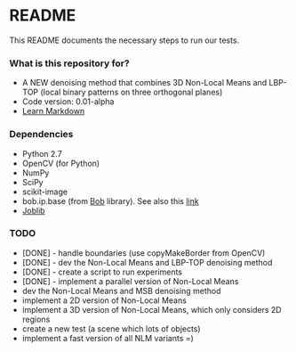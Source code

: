 # README #

This README documents the necessary steps to run our tests.

### What is this repository for? ###

* A NEW denoising method that combines 3D Non-Local Means and LBP-TOP (local binary patterns on three orthogonal planes)
* Code version: 0.01-alpha
* [Learn Markdown](https://bitbucket.org/tutorials/markdowndemo)

### Dependencies ###

* Python 2.7
* OpenCV (for Python)
* NumPy
* SciPy
* scikit-image
* bob.ip.base (from [Bob](https://www.idiap.ch/software/bob/docs/releases/last/sphinx/html/index.html) library). See also this [link](https://github.com/idiap/bob/wiki/Dependencies)
* [Joblib](https://pythonhosted.org/joblib/parallel.html)

### TODO ###

* [DONE] - handle boundaries (use copyMakeBorder from OpenCV)
* [DONE] - dev the Non-Local Means and LBP-TOP denoising method
* [DONE] - create a script to run experiments
* [DONE] - implement a parallel version of Non-Local Means
* dev the Non-Local Means and MSB denoising method
* implement a 2D version of Non-Local Means
* implement a 3D version of Non-Local Means, which only considers 2D regions
* create a new test (a scene which lots of objects)
* implement a fast version of all NLM variants =)
